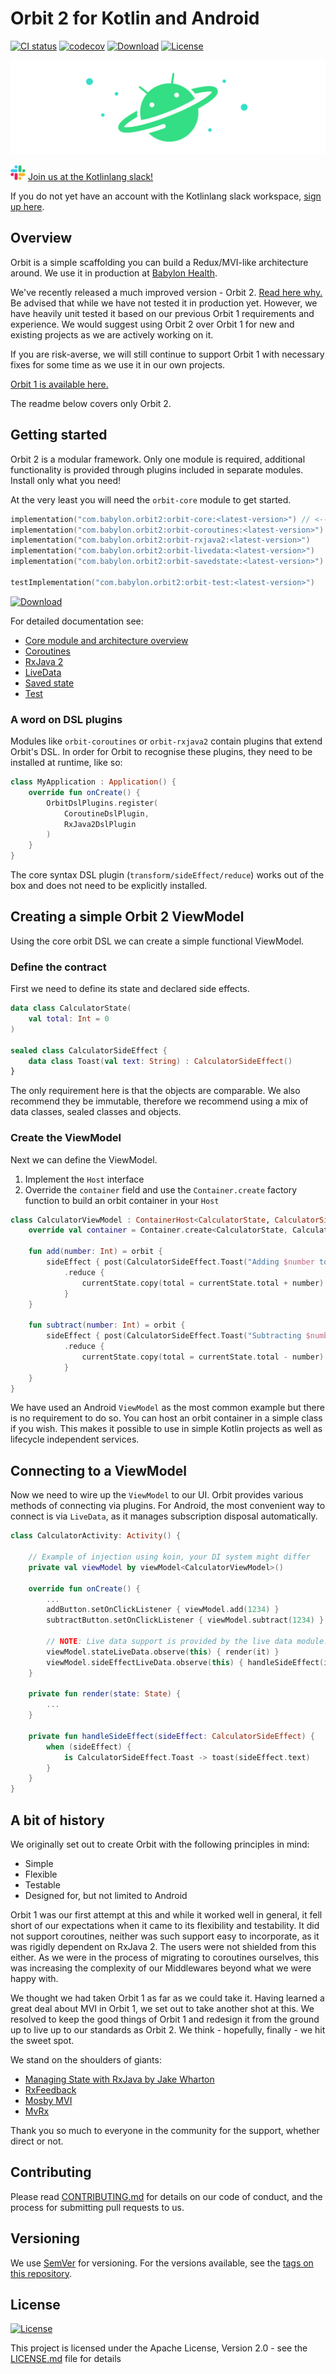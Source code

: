 # Orbit 2 for Kotlin and Android

[![CI status](https://github.com/babylonhealth/orbit-mvi/workflows/Android%20CI/badge.svg)](https://github.com/babylonhealth/orbit-mvi/actions)
[![codecov](https://codecov.io/gh/babylonhealth/orbit-mvi/branch/main/graph/badge.svg)](https://codecov.io/gh/babylonhealth/orbit-mvi)
[![Download](https://api.bintray.com/packages/babylonpartners/maven/orbit-core/images/download.svg)](https://bintray.com/babylonpartners/maven/orbit-core/_latestVersion)
[![License](https://img.shields.io/badge/License-Apache%202.0-blue.svg)](LICENSE.md)

![Logo](images/logo.png)

![slack logo](images/slack-logo-icon.png) [Join us at the Kotlinlang slack!](https://kotlinlang.slack.com/messages/CPM6UMD2P)

If you do not yet have an account with the Kotlinlang slack workspace,
[sign up here](https://slack.kotlinlang.org).

## Overview

Orbit is a simple scaffolding you can build a Redux/MVI-like
architecture around. We use it in production at [Babylon Health](https://www.babylonhealth.com).

We've recently released a much improved version - Orbit 2.
[Read here why.](#a-bit-of-history)
Be advised that while we have not tested it in production yet. However, we have
heavily unit tested it based on our previous Orbit 1 requirements and
experience. We would suggest using Orbit 2 over Orbit 1 for new and existing
projects as we are actively working on it.

If you are risk-averse, we will still continue to support Orbit 1 with
necessary fixes for some time as we use it in our own projects.

[Orbit 1 is available here.](https://github.com/babylonhealth/orbit-mvi/tree/orbit/main)

The readme below covers only Orbit 2.

## Getting started

Orbit 2 is a modular framework. Only one module is required, additional
functionality is provided through plugins included in separate modules.
Install only what you need!

At the very least you will need the `orbit-core` module to get started.

```kotlin
implementation("com.babylon.orbit2:orbit-core:<latest-version>") // <-- This module is mandatory
implementation("com.babylon.orbit2:orbit-coroutines:<latest-version>")
implementation("com.babylon.orbit2:orbit-rxjava2:<latest-version>")
implementation("com.babylon.orbit2:orbit-livedata:<latest-version>")
implementation("com.babylon.orbit2:orbit-savedstate:<latest-version>")

testImplementation("com.babylon.orbit2:orbit-test:<latest-version>")
```

[![Download](https://api.bintray.com/packages/babylonpartners/maven/orbit-core/images/download.svg)](https://bintray.com/babylonpartners/maven/orbit-core/_latestVersion)

For detailed documentation see:

- [Core module and architecture overview](orbit-2-core/README.MD)
- [Coroutines](orbit-2-coroutines/README.md)
- [RxJava 2](orbit-2-rxjava2/README.md)
- [LiveData](orbit-2-livedata/README.md)
- [Saved state](orbit-2-savedstate/README.md)
- [Test](orbit-2-test/README.md)

### A word on DSL plugins

Modules like `orbit-coroutines` or `orbit-rxjava2` contain plugins that extend
Orbit's DSL. In order for Orbit to recognise these plugins, they need to be
installed at runtime, like so:

``` kotlin
class MyApplication : Application() {
    override fun onCreate() {
        OrbitDslPlugins.register(
            CoroutineDslPlugin,
            RxJava2DslPlugin
        )
    }
}
```

The core syntax DSL plugin (`transform/sideEffect/reduce`) works out of the box
and does not need to be explicitly installed.

## Creating a simple Orbit 2 ViewModel

Using the core orbit DSL we can create a simple functional ViewModel.

### Define the contract

First we need to define its state and declared side effects.

``` kotlin
data class CalculatorState(
    val total: Int = 0
)

sealed class CalculatorSideEffect {
    data class Toast(val text: String) : CalculatorSideEffect()
}
```

The only requirement here is that the objects are comparable. We also recommend
they be immutable, therefore we recommend using a mix of data classes, sealed
classes and objects.

### Create the ViewModel

Next we can define the ViewModel.

1. Implement the `Host` interface
1. Override the `container` field and use the `Container.create` factory
   function to build an orbit container in your `Host`

``` kotlin
class CalculatorViewModel : ContainerHost<CalculatorState, CalculatorSideEffect>, ViewModel() {
    override val container = Container.create<CalculatorState, CalculatorSideEffect>(CalculatorState())

    fun add(number: Int) = orbit {
        sideEffect { post(CalculatorSideEffect.Toast("Adding $number to ${currentState.total}!")) }
            .reduce {
                currentState.copy(total = currentState.total + number)
            }
    }

    fun subtract(number: Int) = orbit {
        sideEffect { post(CalculatorSideEffect.Toast("Subtracting $number from ${currentState.total}!")) }
            .reduce {
                currentState.copy(total = currentState.total - number)
            }
    }
}
```

We have used an Android `ViewModel` as the most common example but there is no
requirement to do so. You can host an orbit container in a simple class if you
wish. This makes it possible to use in simple Kotlin projects as well as
lifecycle independent services.

## Connecting to a ViewModel

Now we need to wire up the `ViewModel` to our UI. Orbit provides various methods
of connecting via plugins. For Android, the most convenient way to connect is
via `LiveData`, as it manages subscription disposal automatically.

``` kotlin
class CalculatorActivity: Activity() {

    // Example of injection using koin, your DI system might differ
    private val viewModel by viewModel<CalculatorViewModel>()

    override fun onCreate() {
        ...
        addButton.setOnClickListener { viewModel.add(1234) }
        subtractButton.setOnClickListener { viewModel.subtract(1234) }

        // NOTE: Live data support is provided by the live data module: com.babylon.orbit2:orbit-livedata
        viewModel.stateLiveData.observe(this) { render(it) }
        viewModel.sideEffectLiveData.observe(this) { handleSideEffect(it) }
    }

    private fun render(state: State) {
        ...
    }

    private fun handleSideEffect(sideEffect: CalculatorSideEffect) {
        when (sideEffect) {
            is CalculatorSideEffect.Toast -> toast(sideEffect.text)
        }
    }
}

```

## A bit of history

We originally set out to create Orbit with the following principles in mind:

- Simple
- Flexible
- Testable
- Designed for, but not limited to Android

Orbit 1 was our first attempt at this and while it worked well in general,
it fell short of our expectations when it came to its flexibility and
testability. It did not support coroutines, neither was such support easy to
incorporate, as it was rigidly dependent on RxJava 2. The users were not
shielded from this either. As we were in the process of migrating to coroutines
ourselves, this was increasing the complexity of our Middlewares beyond what we
were happy with.

We thought we had taken Orbit 1 as far as we could take it. Having learned a
great deal about MVI in Orbit 1, we set out to take another shot at this. We
resolved to keep the good things of Orbit 1 and redesign it from the ground up
to live up to our standards as Orbit 2. We think - hopefully, finally - we hit
the sweet spot.

We stand on the shoulders of giants:

- [Managing State with RxJava by Jake Wharton](https://www.reddit.com/r/androiddev/comments/656ter/managing_state_with_rxjava_by_jake_wharton/)
- [RxFeedback](https://github.com/NoTests/RxFeedback.kt)
- [Mosby MVI](https://github.com/sockeqwe/mosby)
- [MvRx](https://github.com/airbnb/MvRx)

Thank you so much to everyone in the community for the support, whether direct
or not.

## Contributing

Please read [CONTRIBUTING.md](CONTRIBUTING.md)
for details on our code of conduct, and the process for submitting pull
requests to us.

## Versioning

We use [SemVer](http://semver.org/) for versioning. For the versions
available, see the [tags on this repository](https://github.com/babylonhealth/orbit-mvi/tags).

## License

[![License](https://img.shields.io/badge/License-Apache%202.0-blue.svg)](LICENSE.md)

This project is licensed under the Apache License, Version 2.0 - see the
[LICENSE.md](LICENSE.md) file for details
